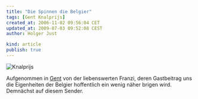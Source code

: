 ```yaml
---
title: "Die Spinnen die Belgier"
tags: [Gent Knalprijs]
created_at: 2006-11-02 09:56:04 CET
updated_at: 2009-07-03 09:52:08 CEST
author: Holger Just

kind: article
publish: true
---
```


![Knalprijs](/media/entry/2006/11/02/knalprijs.jpg)

Aufgenommen in [Gent](http://de.wikipedia.org/wiki/Gent) von der liebenswerten Franzi, deren Gastbeitrag uns die Eigenheiten der Belgier hoffentlich ein wenig näher brigen wird. Demnächst auf diesem Sender.